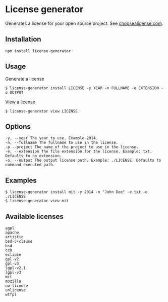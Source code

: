 # License generator

Generates a license for your open source project. See [choosealicense.com](http://choosealicense.com).

## Installation

    npm install license-generator

## Usage

Generate a license

    $ license-generator install LICENSE -y YEAR -n FULLNAME -e EXTENSION -o OUTPUT

View a license

    $ license-generator view LICENSE

## Options

    -y, --year The year to use. Example 2014.
    -n, --fullname The fullname to use in the license.
    -p --project The name of the project to use in the license.
    -e, --extension The file extension for the license. Example: txt. Defaults to no extension.
    -o, --output The output license path. Example: ./LICENSE. Defaults to command executed path.

## Examples

    $ license-generator install mit -y 2014 -n "John Doe" -e txt -o ./LICENSE
    $ license-generator view mit

## Available licenses

    agpl
    apache
    artistic
    bsd-3-clause
    bsd
    cc0
    eclipse
    gpl-v2
    gpl-v3
    lgpl-v2.1
    lgpl-v3
    mit
    mozilla
    no-license
    unlicense
    wtfpl
